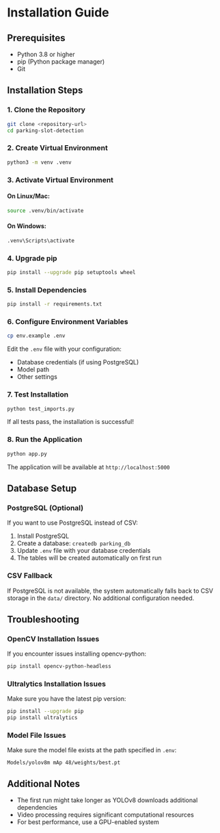# Installation Guide

## Prerequisites

- Python 3.8 or higher
- pip (Python package manager)
- Git

## Installation Steps

### 1. Clone the Repository

```bash
git clone <repository-url>
cd parking-slot-detection
```

### 2. Create Virtual Environment

```bash
python3 -m venv .venv
```

### 3. Activate Virtual Environment

#### On Linux/Mac:
```bash
source .venv/bin/activate
```

#### On Windows:
```bash
.venv\Scripts\activate
```

### 4. Upgrade pip

```bash
pip install --upgrade pip setuptools wheel
```

### 5. Install Dependencies

```bash
pip install -r requirements.txt
```

### 6. Configure Environment Variables

```bash
cp env.example .env
```

Edit the `.env` file with your configuration:
- Database credentials (if using PostgreSQL)
- Model path
- Other settings

### 7. Test Installation

```bash
python test_imports.py
```

If all tests pass, the installation is successful!

### 8. Run the Application

```bash
python app.py
```

The application will be available at `http://localhost:5000`

## Database Setup

### PostgreSQL (Optional)

If you want to use PostgreSQL instead of CSV:

1. Install PostgreSQL
2. Create a database: `createdb parking_db`
3. Update `.env` file with your database credentials
4. The tables will be created automatically on first run

### CSV Fallback

If PostgreSQL is not available, the system automatically falls back to CSV storage in the `data/` directory. No additional configuration needed.

## Troubleshooting

### OpenCV Installation Issues

If you encounter issues installing opencv-python:

```bash
pip install opencv-python-headless
```

### Ultralytics Installation Issues

Make sure you have the latest pip version:

```bash
pip install --upgrade pip
pip install ultralytics
```

### Model File Issues

Make sure the model file exists at the path specified in `.env`:
```
Models/yolov8m mAp 48/weights/best.pt
```

## Additional Notes

- The first run might take longer as YOLOv8 downloads additional dependencies
- Video processing requires significant computational resources
- For best performance, use a GPU-enabled system

